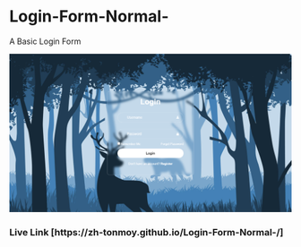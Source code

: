 # Login-Form-Normal-
A Basic Login Form

<img src="https://github.com/ZH-Tonmoy/Login-Form-Normal-/blob/main/Preview.png?raw=true">

<h3>Live Link [https://zh-tonmoy.github.io/Login-Form-Normal-/]</h3>
